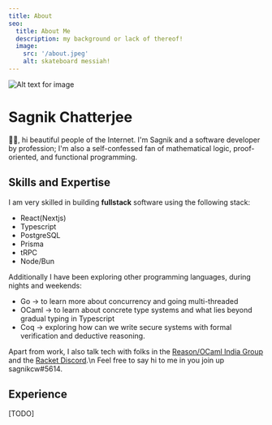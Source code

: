 ```yaml
---
title: About
seo:
  title: About Me
  description: my background or lack of thereof!
  image:
    src: '/about.jpeg'
    alt: skateboard messiah!
---
```


![Alt text for image](/about.jpeg)

# Sagnik Chatterjee

👋👋, hi beautiful people of the Internet. I'm Sagnik and a software developer by profession; I'm also a self-confessed fan of mathematical logic, proof-oriented, and functional programming.

## Skills and Expertise

I am very skilled in building **fullstack** software using the following stack:

- React(Nextjs)
- Typescript
- PostgreSQL
- Prisma
- tRPC
- Node/Bun

Additionally I have been exploring other programming languages, during nights and weekends:

- Go -> to learn more about concurrency and going multi-threaded
- OCaml -> to learn about concrete type systems and what lies beyond gradual typing in Typescript
- Coq -> exploring how can we write secure systems with formal verification and deductive reasoning.

Apart from work, I also talk tech with folks in the [Reason/OCaml India Group](https://discord.gg/4UvnqV3h) and the [Racket Discord](https://discord.gg/9jYj55q3).\n Feel free to say hi to me in you join up sagnikcw#5614.

## Experience

[TODO]
